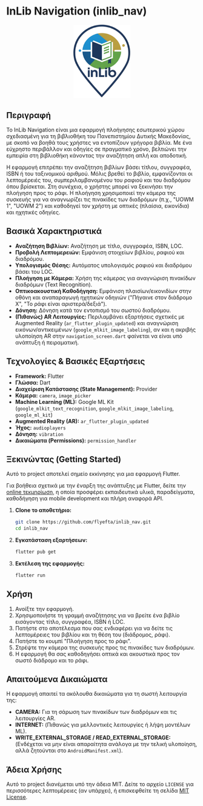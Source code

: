 # InLib Navigation (inlib_nav)

<p align="center">
  <img src="assets/images/inlib_logo2_trsp.png" alt="InLib Navigation Logo" width="150"/>
</p>

## Περιγραφή

Το InLib Navigation είναι μια εφαρμογή πλοήγησης εσωτερικού χώρου σχεδιασμένη για τη βιβλιοθήκη του Πανεπιστημίου Δυτικής Μακεδονίας, με σκοπό να βοηθά τους χρήστες να εντοπίζουν γρήγορα βιβλία. Με ένα εύχρηστο περιβάλλον και οδηγίες σε πραγματικό χρόνο, βελτιώνει την εμπειρία στη βιβλιοθήκη κάνοντας την αναζήτηση απλή και αποδοτική.

Η εφαρμογή επιτρέπει την αναζήτηση βιβλίων βάσει τίτλου, συγγραφέα, ISBN ή του ταξινομικού αριθμού. Μόλις βρεθεί το βιβλίο, εμφανίζονται οι λεπτομέρειές του, συμπεριλαμβανομένου του ραφιού και του διαδρόμου όπου βρίσκεται. Στη συνέχεια, ο χρήστης μπορεί να ξεκινήσει την πλοήγηση προς το ράφι. Η πλοήγηση χρησιμοποιεί την κάμερα της συσκευής για να αναγνωρίζει τις πινακίδες των διαδρόμων (π.χ., "UOWM 1", "UOWM 2") και καθοδηγεί τον χρήστη με οπτικές (πλαίσια, εικονίδια) και ηχητικές οδηγίες.

## Βασικά Χαρακτηριστικά

* **Αναζήτηση Βιβλίων:** Αναζήτηση με τίτλο, συγγραφέα, ISBN, LOC.
* **Προβολή Λεπτομερειών:** Εμφάνιση στοιχείων βιβλίου, ραφιού και διαδρόμου.
* **Υπολογισμός Θέσης:** Αυτόματος υπολογισμός ραφιού και διαδρόμου βάσει του LOC.
* **Πλοήγηση με Κάμερα:** Χρήση της κάμερας για αναγνώριση πινακίδων διαδρόμων (Text Recognition).
* **Οπτικοακουστική Καθοδήγηση:** Εμφάνιση πλαισίων/εικονιδίων στην οθόνη και αναπαραγωγή ηχητικών οδηγιών ("Πήγαινε στον διάδρομο Χ", "Το ράφι είναι αριστερά/δεξιά").
* **Δόνηση:** Δόνηση κατά τον εντοπισμό του σωστού διαδρόμου.
* **(Πιθανώς) AR Λειτουργίες:** Περιλαμβάνει εξαρτήσεις σχετικές με Augmented Reality (`ar_flutter_plugin_updated`) και αναγνώριση εικόνων/αντικειμένων (`google_mlkit_image_labeling`), αν και η ακριβής υλοποίηση AR στην `navigation_screen.dart` φαίνεται να είναι υπό ανάπτυξη ή πειραματική.

## Τεχνολογίες & Βασικές Εξαρτήσεις

* **Framework:** Flutter
* **Γλώσσα:** Dart
* **Διαχείριση Κατάστασης (State Management):** Provider
* **Κάμερα:** `camera`, `image_picker`
* **Machine Learning (ML):** Google ML Kit (`google_mlkit_text_recognition`, `google_mlkit_image_labeling`, `google_ml_kit`)
* **Augmented Reality (AR):** `ar_flutter_plugin_updated`
* **Ήχος:** `audioplayers`
* **Δόνηση:** `vibration`
* **Δικαιώματα (Permissions):** `permission_handler`

## Ξεκινώντας (Getting Started)

Αυτό το project αποτελεί σημείο εκκίνησης για μια εφαρμογή Flutter.

Για βοήθεια σχετικά με την έναρξη της ανάπτυξης με Flutter, δείτε την [online τεκμηρίωση](https://docs.flutter.dev/), η οποία προσφέρει εκπαιδευτικά υλικά, παραδείγματα, καθοδήγηση για mobile development και πλήρη αναφορά API.

1.  **Clone το αποθετήριο:**
    ```bash
    git clone https://github.com/flyefta/inlib_nav.git
    cd inlib_nav
    ```
2.  **Εγκατάσταση εξαρτήσεων:**
    ```bash
    flutter pub get
    ```
3.  **Εκτέλεση της εφαρμογής:**
    ```bash
    flutter run
    ```

## Χρήση

1.  Ανοίξτε την εφαρμογή.
2.  Χρησιμοποιήστε τη γραμμή αναζήτησης για να βρείτε ένα βιβλίο εισάγοντας τίτλο, συγγραφέα, ISBN ή LOC.
3.  Πατήστε στο αποτέλεσμα που σας ενδιαφέρει για να δείτε τις λεπτομέρειες του βιβλίου και τη θέση του (διάδρομος, ράφι).
4.  Πατήστε το κουμπί "Πλοήγηση προς το ράφι".
5.  Στρέψτε την κάμερα της συσκευής προς τις πινακίδες των διαδρόμων.
6.  Η εφαρμογή θα σας καθοδηγήσει οπτικά και ακουστικά προς τον σωστό διάδρομο και το ράφι.

## Απαιτούμενα Δικαιώματα

Η εφαρμογή απαιτεί τα ακόλουθα δικαιώματα για τη σωστή λειτουργία της:

* **CAMERA:** Για τη σάρωση των πινακίδων των διαδρόμων και τις λειτουργίες AR.
* **INTERNET:** (Πιθανώς για μελλοντικές λειτουργίες ή λήψη μοντέλων ML).
* **WRITE\_EXTERNAL\_STORAGE / READ\_EXTERNAL\_STORAGE:** (Ενδέχεται να μην είναι απαραίτητα ανάλογα με την τελική υλοποίηση, αλλά ζητούνται στο `AndroidManifest.xml`).

## Άδεια Χρήσης

Αυτό το project διανέμεται υπό την άδεια MIT. Δείτε το αρχείο `LICENSE` για περισσότερες λεπτομέρειες (αν υπάρχει), ή επισκεφθείτε τη σελίδα [MIT License](https://opensource.org/licenses/MIT).
